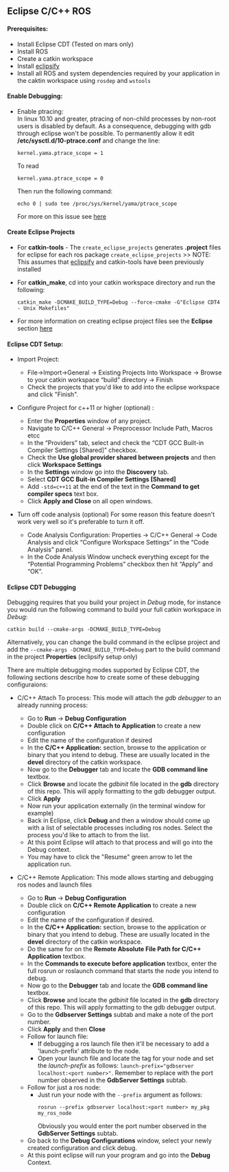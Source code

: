 ## Eclipse C/C++ ROS

#### Prerequisites:
-	Install Eclipse CDT (Tested on mars only)
-	Install ROS
-	Create a catkin workspace
-	Install [eclipsify](https://github.com/ethz-asl/eclipsify)
-	Install all ROS and system dependencies required by your application in the caktin workspace using `rosdep` and `wstools`

#### Enable Debugging:
- Enable ptracing:  
  In linux 10.10 and greater, ptracing of non-child processes by non-root users is disabled by default. As a consequence, debugging with gdb through eclipse won't be possible.  To permanently allow it edit **/etc/sysctl.d/10-ptrace.conf** and change the line:
  
  `kernel.yama.ptrace_scope = 1`  
  
  To read  

  `kernel.yama.ptrace_scope = 0`
  
  Then run the following command:
  
  `echo 0 | sudo tee /proc/sys/kernel/yama/ptrace_scope`
  
  For more on this issue see [here](https://askubuntu.com/questions/41629/after-upgrade-gdb-wont-attach-to-process)
 
#### Create Eclipse Projects  
- For **catkin-tools**
      - The `create_eclipse_projects` generates **.project** files for eclipse for each ros package
        ```
        create_eclipse_projects
        ```
        >> NOTE: This assumes that [eclipsify](https://github.com/ethz-asl/eclipsify) and catkin-tools have been previously installed
        
-	For **catkin_make**, cd into your catkin workspace directory and run the following:
  
   	```catkin_make -DCMAKE_BUILD_TYPE=Debug --force-cmake -G"Eclipse CDT4 - Unix Makefiles" ```
  - For more information on creating eclipse project files see the **Eclipse** section [here](http://wiki.ros.org/IDEs)

#### Eclipse CDT Setup:
-	Import Project:  

    - File->Import->General -> Existing Projects Into Workspace -> Browse to your catkin workspace “build” directory -> Finish
    - Check the projects that you'd like to add into the eclipse workspace and click "Finish".
    
-	Configure Project for c++11 or higher (optional) :
    - Enter the **Properties** window of any project.
    - Navigate to C/C++ General -> Preprocessor Include Path, Macros etcc
    - In the “Providers” tab, select and check the “CDT GCC Built-in Compiler Settings [Shared]” checkbox.
    - Check the **Use global provider shared between projects** and then click **Workspace Settings**
    - In the **Settings** window go into the **Discovery** tab.
    - Select **CDT GCC Buit-in Compiler Settings [Shared]**
    - Add `-std=c++11` at the end of the text in the **Command to get compiler specs** text box.
    - Click **Apply and Close** on all open windows.
   
- Turn off code analysis (optional)
    For some reason this feature doesn't work very well so it's preferable to turn it off.
    - Code Analysis Configuration: Properties -> C/C++ General -> Code Analysis and click “Configure Workspace Settings” in the “Code Analysis” panel.  
    -	In the Code Analysis Window uncheck everything except for the “Potential Programming Problems” checkbox then hit “Apply” and “OK”.


#### Eclipse CDT Debugging  
Debugging requires that you build your project in *Debug* mode, for instance you would run the following command
to build your full catkin workspace in *Debug*:
```
catkin build --cmake-args -DCMAKE_BUILD_TYPE=Debug
```

Alternatively, you can change the build command in the eclipse project and add the `--cmake-args -DCMAKE_BUILD_TYPE=Debug` part to the build command in the project **Properties** (eclipsify setup only)

There are multiple debugging modes supported by Eclipse CDT, the following sections describe how to create some of these debugging configuraions:
-	C/C++ Attach To process:
    This mode will attach the _gdb debugger_ to an already running process:
    - Go to **Run** -> **Debug Configuration**
    - Double click on **C/C++ Attach to Application** to create a new configuration
    - Edit the name of the configuration if desired
    - In the **C/C++ Application:** section, browse to the application or binary that you intend to debug.  These are usually located in the **devel** directory of the catkin workspace.
    - Now go to the **Debugger** tab and locate the **GDB command line** textbox.
    - Click **Browse** and locate the *gdbinit* file located in the **gdb** directory of this repo.  This will apply formatting to the gdb debugger output.  
    - Click **Apply**
    - Now run your application externally (in the terminal window for example)
    - Back in Eclipse, click **Debug** and then a window should come up with a list of selectable processes including ros nodes. Select the process you'd like to attach to from the list.
    - At this point Eclipse will attach to that process and will go into the Debug context.
    - You may have to click the "Resume" green arrow to let the application run.
    
-   C/C++ Remote Application:
    This mode allows starting and debugging ros nodes and launch files
    - Go to **Run** -> **Debug Configuration**
    - Double click on **C/C++ Remote Application** to create a new configuration
    - Edit the name of the configuration if desired.
    - In the **C/C++ Application:** section, browse to the application or binary that you intend to debug.  These are usually located in the **devel** directory of the catkin workspace.
    - Do the same for on the **Remote Absolute File Path for C/C++ Application** textbox.
    - In the **Commands to execute before application** textbox, enter the full rosrun or roslaunch command that starts the node you intend to debug.
    - Now go to the **Debugger** tab and locate the **GDB command line** textbox.
    - Click **Browse** and locate the *gdbinit* file located in the **gdb** directory of this repo.  This will apply formatting to the gdb debugger output.  
    - Go to the **Gdbserver Settings** subtab and make a note of the port number.
    - Click **Apply** and then **Close**
    - Follow for launch file:
        - If debugging a ros launch file then it'll be necessary to add a 'launch-prefix' attribute to the node.
        - Open your launch file and locate the <node> tag for your node and set the *launch-prefix* as follows: `launch-prefix="gdbserver localhost:<port number>"`. Remember to replace **<port number>** with the port number observed in the **GdbServer Settings** subtab.
    - Follow for just a ros node:
        - Just run your node with the `--prefix` argument as follows: 
            ```
            rosrun --prefix gdbserver localhost:<port number> my_pkg my_ros_node
            ```
            Obviously you would enter the port number observed in the **GdbServer Settings** subtab.
    - Go back to the **Debug Configurations** window, select your newly created configuration and click debug.
    - At this point eclipse will run your program and go into the **Debug** Context.



